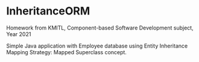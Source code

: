 # InheritanceORM
Homework from KMITL, Component-based Software Development subject, Year 2021

Simple Java application with Employee database using Entity Inheritance Mapping Strategy: Mapped Superclass concept.
